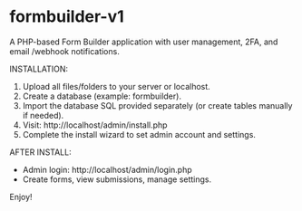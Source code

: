 # formbuilder-v1
 A PHP-based Form Builder application with user management, 2FA, and email /webhook  notifications.

INSTALLATION:
1. Upload all files/folders to your server or localhost.
2. Create a database (example: formbuilder).
3. Import the database SQL provided separately (or create tables manually if needed).
4. Visit: http://localhost/admin/install.php
5. Complete the install wizard to set admin account and settings.

AFTER INSTALL:
- Admin login: http://localhost/admin/login.php
- Create forms, view submissions, manage settings.

Enjoy!
